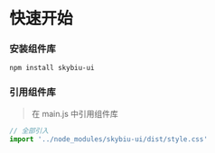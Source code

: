 # 快速开始

### 安装组件库

```
npm install skybiu-ui
```

### 引用组件库
> 在 main.js 中引用组件库

```javascript
// 全部引入
import '../node_modules/skybiu-ui/dist/style.css'
